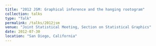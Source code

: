 ```yaml
---
title: "2012 JSM: Graphical inference and the hanging rootogram"
collection: talks
type: "Talk"
permalink: /talks/2012jsm
venue: "Joint Statistical Meeting, Section on Statistical Graphics"
date: 2012-07-30
location: "San Diego, California"
---
```





